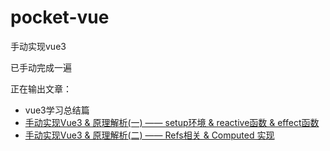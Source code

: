 # pocket-vue

手动实现vue3

已手动完成一遍

正在输出文章：
- vue3学习总结篇
- [手动实现Vue3 & 原理解析(一) —— setup环境 & reactive函数 & effect函数](https://juejin.cn/post/7084244897753989133)
- [手动实现Vue3 & 原理解析(二) —— Refs相关 & Computed 实现](https://juejin.cn/post/7085393997342081055)
